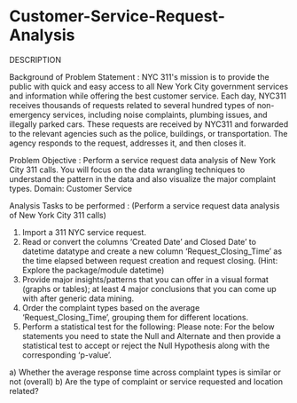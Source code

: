 # Customer-Service-Request-Analysis

DESCRIPTION

Background of Problem Statement : NYC 311's mission is to provide the public with quick and easy access to all New York City government services and information while offering the best customer service. Each day, NYC311 receives thousands of requests related to several hundred types of non-emergency services, including noise complaints, plumbing issues, and illegally parked cars. These requests are received by NYC311 and forwarded to the relevant agencies such as the police, buildings, or transportation. The agency responds to the request, addresses it, and then closes it.

Problem Objective : Perform a service request data analysis of New York City 311 calls. You will focus on the data wrangling techniques to understand the pattern in the data and also visualize the major complaint types.
Domain: Customer Service

Analysis Tasks to be performed : (Perform a service request data analysis of New York City 311 calls) 
1. Import a 311 NYC service request.
2. Read or convert the columns ‘Created Date’ and Closed Date’ to datetime datatype and create a new column ‘Request_Closing_Time’ as the time elapsed between request creation and    request closing. (Hint: Explore the package/module datetime)
3. Provide major insights/patterns that you can offer in a visual format (graphs or tables); at least 4 major conclusions that you can come up with after generic data mining.
4. Order the complaint types based on the average ‘Request_Closing_Time’, grouping them for different locations.
5. Perform a statistical test for the following:
   Please note: For the below statements you need to state the Null and Alternate and then provide a statistical test to accept or reject the Null Hypothesis along with the        corresponding ‘p-value’.

  a) Whether the average response time across complaint types is similar or not (overall)
  b) Are the type of complaint or service requested and location related?
  
